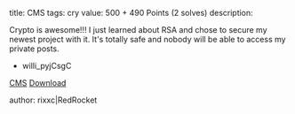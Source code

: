 title: CMS
tags: cry
value: 500 + 490 Points (2 solves)
description: 
          <p><p>Crypto is awesome!!! I just learned about RSA and chose to secure my newest project with it. It's totally safe and nobody will be able to access my private posts.</p>
<ul>
<li>willi_pyjCsgC</li>
</ul>
<p><a href="http://cms.rumble.host/">CMS</a>
<a href="https://dl.rumble.host/CMS.zip">Download</a></p>
<p>author: rixxc|RedRocket</p></p>

          
